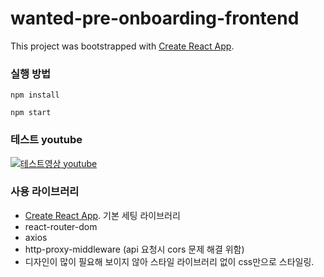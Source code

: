 # wanted-pre-onboarding-frontend

This project was bootstrapped with [Create React App](https://github.com/facebook/create-react-app).

### 실행 방법

`npm install`

`npm start`

### 테스트 youtube

[![테스트영상 youtube](https://user-images.githubusercontent.com/73675549/231036386-6167a4c9-a404-42a6-9a2b-3c8ca229c4bf.PNG)](https://youtu.be/P2Jdr2rOKcE)


### 사용 라이브러리

- [Create React App](https://github.com/facebook/create-react-app). 기본 세팅 라이브러리
- react-router-dom
- axios
- http-proxy-middleware (api 요청시 cors 문제 해결 위함)
- 디자인이 많이 필요해 보이지 않아 스타일 라이브러리 없이 css만으로 스타일링.
